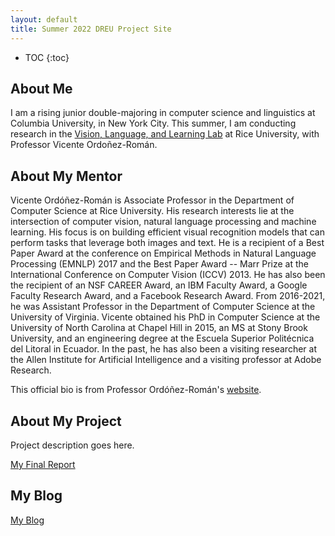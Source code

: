 ```yaml
---
layout: default
title: Summer 2022 DREU Project Site
---
```


* TOC
{:toc}

## About Me

I am a rising junior double-majoring in computer science and linguistics at Columbia University, in New York City. This summer, I am conducting research in the [Vision, Language, and Learning Lab](https://www.vislang.ai/) at Rice University, with Professor Vicente Ordoñez-Román.

## About My Mentor

Vicente Ordóñez-Román is Associate Professor in the Department of Computer Science at Rice University. His research interests lie at the intersection of computer vision, natural language processing and machine learning. His focus is on building efficient visual recognition models that can perform tasks that leverage both images and text. He is a recipient of a Best Paper Award at the conference on Empirical Methods in Natural Language Processing (EMNLP) 2017 and the Best Paper Award -- Marr Prize at the International Conference on Computer Vision (ICCV) 2013. He has also been the recipient of an NSF CAREER Award, an IBM Faculty Award, a Google Faculty Research Award, and a Facebook Research Award. From 2016-2021, he was Assistant Professor in the Department of Computer Science at the University of Virginia. Vicente obtained his PhD in Computer Science at the University of North Carolina at Chapel Hill in 2015, an MS at Stony Brook University, and an engineering degree at the Escuela Superior Politécnica del Litoral in Ecuador. In the past, he has also been a visiting researcher at the Allen Institute for Artificial Intelligence and a visiting professor at Adobe Research.

This official bio is from Professor Ordóñez-Román's [website](https://www.cs.rice.edu/~vo9/bio.txt).

## About My Project

Project description goes here.

[My Final Report](files/finalreport.pdf)

## My Blog

[My Blog](blog.html)
